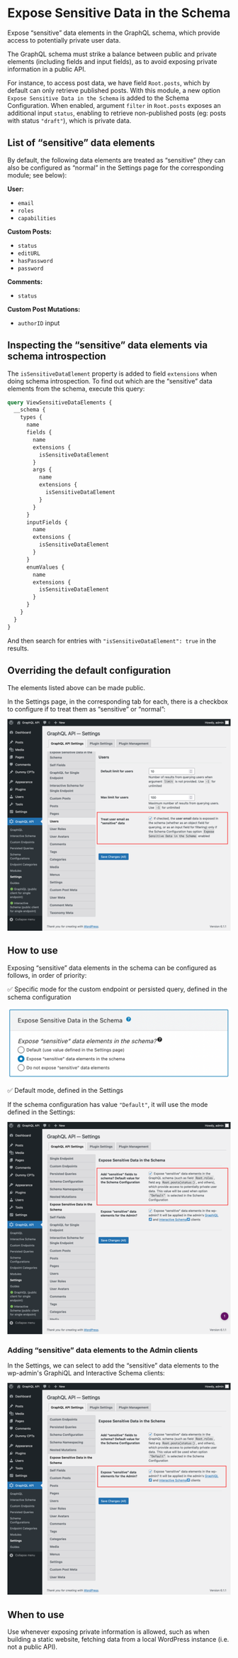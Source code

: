 # Expose Sensitive Data in the Schema

Expose “sensitive” data elements in the GraphQL schema, which provide access to potentially private user data.

The GraphQL schema must strike a balance between public and private elements (including fields and input fields), as to avoid exposing private information in a public API.

For instance, to access post data, we have field `Root.posts`, which by default can only retrieve published posts. With this module, a new option `Expose Sensitive Data in the Schema` is added to the Schema Configuration. When enabled, argument `filter` in `Root.posts` exposes an additional input `status`, enabling to retrieve non-published posts (eg: posts with status `"draft"`), which is private data.

## List of “sensitive” data elements

By default, the following data elements are treated as “sensitive” (they can also be configured as “normal” in the Settings page for the corresponding module; see below):

**User:**

- `email`
- `roles`
- `capabilities`

**Custom Posts:**

- `status`
- `editURL`
- `hasPassword`
- `password`

**Comments:**

- `status`

**Custom Post Mutations:**

- `authorID` input

## Inspecting the “sensitive” data elements via schema introspection

The `isSensitiveDataElement` property is added to field `extensions` when doing schema introspection. To find out which are the “sensitive” data elements from the schema, execute this query:

```graphql
query ViewSensitiveDataElements {
  __schema {
    types {
      name
      fields {
        name
        extensions {
          isSensitiveDataElement
        }
        args {
          name
          extensions {
            isSensitiveDataElement
          }
        }
      }
      inputFields {
        name
        extensions {
          isSensitiveDataElement
        }
      }
      enumValues {
        name
        extensions {
          isSensitiveDataElement
        }
      }
    }
  }
}
```

And then search for entries with `"isSensitiveDataElement": true` in the results.

## Overriding the default configuration

The elements listed above can be made public.

In the Settings page, in the corresponding tab for each, there is a checkbox to configure if to treat them as “sensitive” or “normal”:

![Settings to treat user email as “sensitive” data](../../images/settings-treat-user-email-as-sensitive-data.png)

## How to use

Exposing “sensitive” data elements in the schema can be configured as follows, in order of priority:

✅ Specific mode for the custom endpoint or persisted query, defined in the schema configuration

![Adding sensitive fields to the schema, set in the Schema configuration](../../images/schema-configuration-adding-sensitive-fields-to-schema.png "Adding sensitive fields to the schema, set in the Schema configuration")

✅ Default mode, defined in the Settings

If the schema configuration has value `"Default"`, it will use the mode defined in the Settings:

![Expose Sensitive Data in the Schema, in the Settings](../../images/settings-schema-expose-sensitive-data-default.png "Expose Sensitive Data in the Schema, in the Settings")

### Adding “sensitive” data elements to the Admin clients

In the Settings, we can select to add the “sensitive” data elements to the wp-admin's GraphiQL and Interactive Schema clients:

![Expose Sensitive Data in the admin clients, in the Settings](../../images/settings-schema-expose-sensitive-data-for-admin.png "Expose Sensitive Data in the admin clients, in the Settings")

## When to use

Use whenever exposing private information is allowed, such as when building a static website, fetching data from a local WordPress instance (i.e. not a public API).

